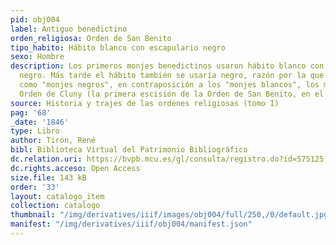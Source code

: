 ```yaml
---
pid: obj004
label: Antiguo benedictino
orden_religiosa: Orden de San Benito
tipo_habito: Hábito blanco con escapulario negro
sexo: Hombre
description: Los primeros monjes benedictinos usaron hábito blanco con escapulario
  negro. Más tarde el hábito también se usaría negro, razón por la que se les conoce
  como "monjes negros", en contraposición a los "monjes blancos", los monjes de la
  Orden de Cluny (la primera escisión de la Orden de San Benito, en el 910)
source: Historia y trajes de las ordenes religiosas (tomo I)
pag: '68'
_date: '1846'
type: Libro
author: Tirón, René
bibl: Biblioteca Virtual del Patrimonio Bibliográfico
dc.relation.uri: https://bvpb.mcu.es/gl/consulta/registro.do?id=575125
dc.rights.acceso: Open Access
size.file: 143 kB
order: '33'
layout: catalogo_item
collection: catalogo
thumbnail: "/img/derivatives/iiif/images/obj004/full/250,/0/default.jpg"
manifest: "/img/derivatives/iiif/obj004/manifest.json"
---
```

